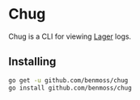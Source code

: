 # Chug

Chug is a CLI for viewing [Lager](http://code.cloudfoundry.org/lager) logs.

## Installing

```bash
go get -u github.com/benmoss/chug
go install github.com/benmoss/chug
```
